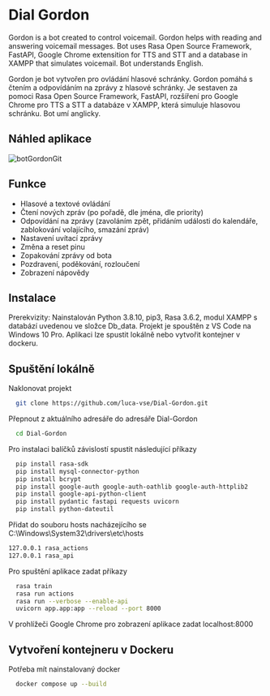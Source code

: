 
# Dial Gordon
Gordon is a bot created to control voicemail. Gordon helps with reading and answering voicemail messages. Bot uses Rasa Open Source Framework, FastAPI, Google Chrome extensition for TTS and STT and a database in XAMPP that simulates voicemail. Bot understands English.

Gordon je bot vytvořen pro ovládání hlasové schránky. Gordon pomáhá s čtením a odpovídáním na zprávy z hlasové schránky. Je sestaven za pomoci Rasa Open Source Framework, FastAPI, rozšíření pro Google Chrome pro TTS a STT a databáze v XAMPP, která simuluje hlasovou schránku. Bot umí anglicky.


## Náhled aplikace
![botGordonGit](https://github.com/luca-vse/Dial-Gordon/assets/147036440/722ad174-daa6-4948-a4e8-9e19d5b01df2)

## Funkce

- Hlasové a textové ovládání
- Čtení nových zpráv (po pořadě, dle jména, dle priority)
- Odpovídání na zprávy (zavoláním zpět, přidáním události do kalendáře, zablokování volajícího, smazání zpráv)
- Nastavení uvítací zprávy
- Změna a reset pinu
- Zopakování zprávy od bota
- Pozdravení, poděkování, rozloučení
- Zobrazení nápovědy


## Instalace
Prerekvizity: Nainstalován Python 3.8.10, pip3, Rasa 3.6.2, modul XAMPP s databází uvedenou ve složce Db_data. 
Projekt je spouštěn z VS Code na Windows 10 Pro. Aplikaci lze spustit lokálně nebo vytvořit kontejner v dockeru.

    
## Spuštění lokálně

Naklonovat projekt

```bash
  git clone https://github.com/luca-vse/Dial-Gordon.git
```

Přepnout z aktuálního adresáře do adresáře Dial-Gordon
```bash
  cd Dial-Gordon
```

Pro instalaci balíčků závislostí spustit následující příkazy
```bash
  pip install rasa-sdk
  pip install mysql-connector-python
  pip install bcrypt
  pip install google-auth google-auth-oathlib google-auth-httplib2
  pip install google-api-python-client
  pip install pydantic fastapi requests uvicorn
  pip install python-dateutil
```

Přidat do souboru hosts nacházejícího se C:\Windows\System32\drivers\etc\hosts
```bash
127.0.0.1 rasa_actions
127.0.0.1 rasa_api
```

Pro spuštění aplikace zadat příkazy
```bash
  rasa train
  rasa run actions
  rasa run --verbose --enable-api
  uvicorn app.app:app --reload --port 8000
```
V prohlížeči Google Chrome pro zobrazení aplikace zadat localhost:8000

## Vytvoření kontejneru v Dockeru
Potřeba mít nainstalovaný docker

```bash
  docker compose up --build
```


